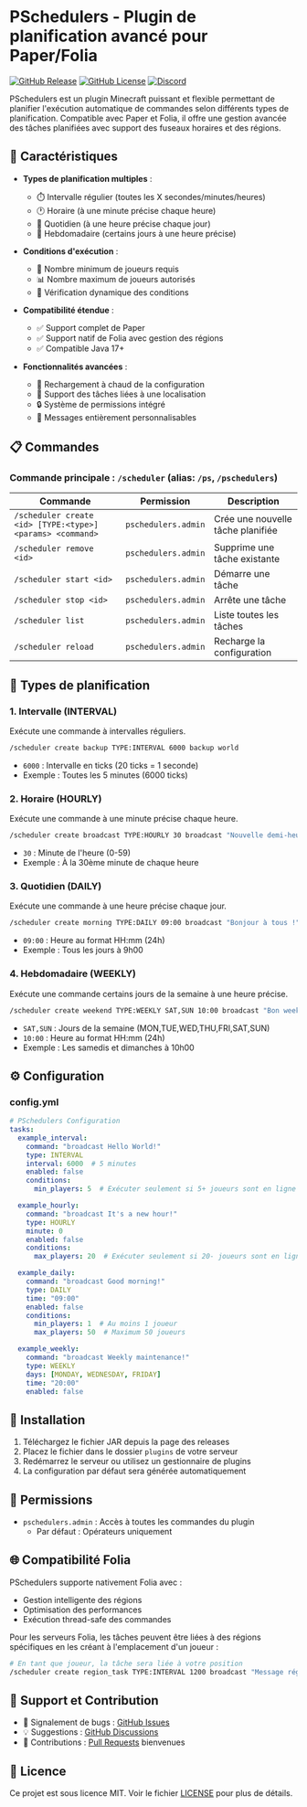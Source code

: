 # PSchedulers - Plugin de planification avancé pour Paper/Folia

[![GitHub Release](https://img.shields.io/github/v/release/pingermod/pschedulers)](https://github.com/pingermod/pschedulers/releases/latest)
[![GitHub License](https://img.shields.io/github/license/pingermod/pschedulers)](https://github.com/pingermod/pschedulers/blob/main/LICENSE)
[![Discord](https://img.shields.io/discord/1164397902723022918)](https://discord.gg/3RmVzdMv3d)

PSchedulers est un plugin Minecraft puissant et flexible permettant de planifier l'exécution automatique de commandes selon différents types de planification. Compatible avec Paper et Folia, il offre une gestion avancée des tâches planifiées avec support des fuseaux horaires et des régions.

## 🌟 Caractéristiques

- **Types de planification multiples** :
  - ⏱️ Intervalle régulier (toutes les X secondes/minutes/heures)
  - 🕐 Horaire (à une minute précise chaque heure)
  - 📅 Quotidien (à une heure précise chaque jour)
  - 📆 Hebdomadaire (certains jours à une heure précise)

- **Conditions d'exécution** :
  - 👥 Nombre minimum de joueurs requis
  - 📊 Nombre maximum de joueurs autorisés
  - 🔄 Vérification dynamique des conditions

- **Compatibilité étendue** :
  - ✅ Support complet de Paper
  - ✅ Support natif de Folia avec gestion des régions
  - ✅ Compatible Java 17+

- **Fonctionnalités avancées** :
  - 🔄 Rechargement à chaud de la configuration
  - 📍 Support des tâches liées à une localisation
  - 🔒 Système de permissions intégré
  - 💬 Messages entièrement personnalisables

## 📋 Commandes

### Commande principale : `/scheduler` (alias: `/ps`, `/pschedulers`)

| Commande | Permission | Description |
|----------|------------|-------------|
| `/scheduler create <id> [TYPE:<type>] <params> <command>` | `pschedulers.admin` | Crée une nouvelle tâche planifiée |
| `/scheduler remove <id>` | `pschedulers.admin` | Supprime une tâche existante |
| `/scheduler start <id>` | `pschedulers.admin` | Démarre une tâche |
| `/scheduler stop <id>` | `pschedulers.admin` | Arrête une tâche |
| `/scheduler list` | `pschedulers.admin` | Liste toutes les tâches |
| `/scheduler reload` | `pschedulers.admin` | Recharge la configuration |

## 🎯 Types de planification

### 1. Intervalle (INTERVAL)
Exécute une commande à intervalles réguliers.

```bash
/scheduler create backup TYPE:INTERVAL 6000 backup world
```
- `6000` : Intervalle en ticks (20 ticks = 1 seconde)
- Exemple : Toutes les 5 minutes (6000 ticks)

### 2. Horaire (HOURLY)
Exécute une commande à une minute précise chaque heure.

```bash
/scheduler create broadcast TYPE:HOURLY 30 broadcast "Nouvelle demi-heure !"
```
- `30` : Minute de l'heure (0-59)
- Exemple : À la 30ème minute de chaque heure

### 3. Quotidien (DAILY)
Exécute une commande à une heure précise chaque jour.

```bash
/scheduler create morning TYPE:DAILY 09:00 broadcast "Bonjour à tous !"
```
- `09:00` : Heure au format HH:mm (24h)
- Exemple : Tous les jours à 9h00

### 4. Hebdomadaire (WEEKLY)
Exécute une commande certains jours de la semaine à une heure précise.

```bash
/scheduler create weekend TYPE:WEEKLY SAT,SUN 10:00 broadcast "Bon weekend !"
```
- `SAT,SUN` : Jours de la semaine (MON,TUE,WED,THU,FRI,SAT,SUN)
- `10:00` : Heure au format HH:mm (24h)
- Exemple : Les samedis et dimanches à 10h00

## ⚙️ Configuration

### config.yml
```yaml
# PSchedulers Configuration
tasks:
  example_interval:
    command: "broadcast Hello World!"
    type: INTERVAL
    interval: 6000  # 5 minutes
    enabled: false
    conditions:
      min_players: 5  # Exécuter seulement si 5+ joueurs sont en ligne

  example_hourly:
    command: "broadcast It's a new hour!"
    type: HOURLY
    minute: 0
    enabled: false
    conditions:
      max_players: 20  # Exécuter seulement si 20- joueurs sont en ligne

  example_daily:
    command: "broadcast Good morning!"
    type: DAILY
    time: "09:00"
    enabled: false
    conditions:
      min_players: 1  # Au moins 1 joueur
      max_players: 50  # Maximum 50 joueurs

  example_weekly:
    command: "broadcast Weekly maintenance!"
    type: WEEKLY
    days: [MONDAY, WEDNESDAY, FRIDAY]
    time: "20:00"
    enabled: false
```

## 🔧 Installation

1. Téléchargez le fichier JAR depuis la page des releases
2. Placez le fichier dans le dossier `plugins` de votre serveur
3. Redémarrez le serveur ou utilisez un gestionnaire de plugins
4. La configuration par défaut sera générée automatiquement

## 📝 Permissions

- `pschedulers.admin` : Accès à toutes les commandes du plugin
  - Par défaut : Opérateurs uniquement

## 🌐 Compatibilité Folia

PSchedulers supporte nativement Folia avec :
- Gestion intelligente des régions
- Optimisation des performances
- Exécution thread-safe des commandes

Pour les serveurs Folia, les tâches peuvent être liées à des régions spécifiques en les créant à l'emplacement d'un joueur :
```bash
# En tant que joueur, la tâche sera liée à votre position
/scheduler create region_task TYPE:INTERVAL 1200 broadcast "Message régional"
```

## 🤝 Support et Contribution

- 🐛 Signalement de bugs : [GitHub Issues](https://github.com/pingermod/pschedulers/issues)
- 💡 Suggestions : [GitHub Discussions](https://github.com/pingermod/pschedulers/discussions)
- 🔧 Contributions : [Pull Requests](https://github.com/pingermod/pschedulers/pulls) bienvenues

## 📜 Licence

Ce projet est sous licence MIT. Voir le fichier [LICENSE](LICENSE) pour plus de détails. 